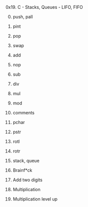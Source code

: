 0x19. C - Stacks, Queues - LIFO, FIFO

0. push, pall

1. pint

2. pop

3. swap

4. add

5. nop

6. sub

7. div

8. mul

9. mod

10. comments

11. pchar

12. pstr

13. rotl

14. rotr

15. stack, queue

16. Brainf*ck

17. Add two digits

18. Multiplication

19. Multiplication level up

